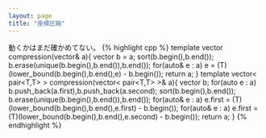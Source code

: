 ```yaml
---
layout: page
title: "座標圧縮"
---
```

動くかはまだ確かめてない。
{% highlight cpp %}
template<class T> vector<T> compression(vector<T>& a){
  vector<T> b = a;
  sort(b.begin(),b.end());
  b.erase(unique(b.begin(),b.end()),b.end());
  for(auto& e : a) e = (T)(lower_bound(b.begin(),b.end(),e) - b.begin());
  return a;
}
template<class T> vector< pair<T,T> > compression(vector< pair<T,T> >& a){
  vector<T> b; for(auto e : a) b.push_back(a.first),b.push_back(a.second);
  sort(b.begin(),b.end());
  b.erase(unique(b.begin(),b.end()),b.end());
  for(auto& e : a) e.first = (T)(lower_bound(b.begin(),b.end(),e.first) - b.begin());
  for(auto& e : a) e.first = (T)(lower_bound(b.begin(),b.end(),e.second) - b.begin());
  return a;
}
{% endhighlight %}
